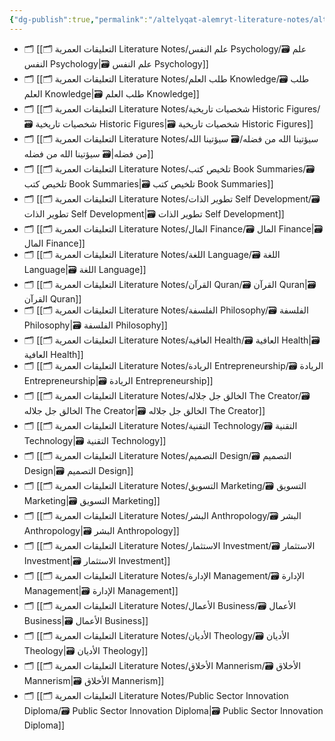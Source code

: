 ```yaml
---
{"dg-publish":true,"permalink":"/altelyqat-alemryt-literature-notes/altelyqat-alemryt-literature-notes/","tags":["gardenEntry"]}
---
```



- 🗂️ [[🗂️ التعليقات العمرية Literature Notes/علم النفس Psychology/🗃️ علم النفس Psychology\|🗃️ علم النفس Psychology]]
- 🗂️ [[🗂️ التعليقات العمرية Literature Notes/طلب العلم Knowledge/🗃️ طلب العلم Knowledge\|🗃️ طلب العلم Knowledge]]
- 🗂️ [[🗂️ التعليقات العمرية Literature Notes/شخصيات تاريخية Historic Figures/🗃️ شخصيات تاريخية Historic Figures\|🗃️ شخصيات تاريخية Historic Figures]]
- 🗂️ [[🗂️ التعليقات العمرية Literature Notes/سيؤتينا الله من فضله/🗃️ سيؤتينا الله من فضله\|🗃️ سيؤتينا الله من فضله]]
- 🗂️ [[🗂️ التعليقات العمرية Literature Notes/تلخيص كتب Book Summaries/🗃️ تلخيص كتب Book Summaries\|🗃️ تلخيص كتب Book Summaries]]
- 🗂️ [[🗂️ التعليقات العمرية Literature Notes/تطوير الذات Self Development/🗃️ تطوير الذات Self Development\|🗃️ تطوير الذات Self Development]]
- 🗂️ [[🗂️ التعليقات العمرية Literature Notes/المال Finance/🗃️ المال Finance\|🗃️ المال Finance]]
- 🗂️ [[🗂️ التعليقات العمرية Literature Notes/اللغة Language/🗃️ اللغة Language\|🗃️ اللغة Language]]
- 🗂️ [[🗂️ التعليقات العمرية Literature Notes/القرآن Quran/🗃️ القرآن Quran\|🗃️ القرآن Quran]]
- 🗂️ [[🗂️ التعليقات العمرية Literature Notes/الفلسفة Philosophy/🗃️ الفلسفة Philosophy\|🗃️ الفلسفة Philosophy]]
- 🗂️ [[🗂️ التعليقات العمرية Literature Notes/العافية Health/🗃️ العافية Health\|🗃️ العافية Health]]
- 🗂️ [[🗂️ التعليقات العمرية Literature Notes/الريادة Entrepreneurship/🗃️ الريادة Entrepreneurship\|🗃️ الريادة Entrepreneurship]]
- 🗂️ [[🗂️ التعليقات العمرية Literature Notes/الخالق جل جلاله The Creator/🗃️ الخالق جل جلاله The Creator\|🗃️ الخالق جل جلاله The Creator]]
- 🗂️ [[🗂️ التعليقات العمرية Literature Notes/التقنية Technology/🗃️ التقنية Technology\|🗃️ التقنية Technology]]
- 🗂️ [[🗂️ التعليقات العمرية Literature Notes/التصميم Design/🗃️ التصميم Design\|🗃️ التصميم Design]]
- 🗂️ [[🗂️ التعليقات العمرية Literature Notes/التسويق Marketing/🗃️ التسويق Marketing\|🗃️ التسويق Marketing]]
- 🗂️ [[🗂️ التعليقات العمرية Literature Notes/البشر Anthropology/🗃️ البشر Anthropology\|🗃️ البشر Anthropology]]
- 🗂️ [[🗂️ التعليقات العمرية Literature Notes/الاستثمار Investment/🗃️ الاستثمار Investment\|🗃️ الاستثمار Investment]]
- 🗂️ [[🗂️ التعليقات العمرية Literature Notes/الإدارة Management/🗃️ الإدارة Management\|🗃️ الإدارة Management]]
- 🗂️ [[🗂️ التعليقات العمرية Literature Notes/الأعمال Business/🗃️ الأعمال Business\|🗃️ الأعمال Business]]
- 🗂️ [[🗂️ التعليقات العمرية Literature Notes/الأديان Theology/🗃️ الأديان Theology\|🗃️ الأديان Theology]]
- 🗂️ [[🗂️ التعليقات العمرية Literature Notes/الأخلاق Mannerism/🗃️ الأخلاق Mannerism\|🗃️ الأخلاق Mannerism]]
- 🗂️ [[🗂️ التعليقات العمرية Literature Notes/Public Sector Innovation Diploma/🗃️ Public Sector Innovation Diploma\|🗃️ Public Sector Innovation Diploma]]

